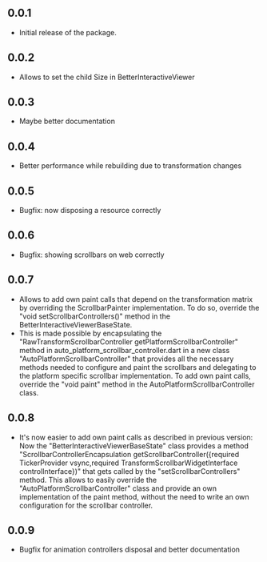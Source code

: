## 0.0.1

* Initial release of the package.

## 0.0.2

* Allows to set the child Size in BetterInteractiveViewer

## 0.0.3

* Maybe better documentation

## 0.0.4

* Better performance while rebuilding due to transformation changes

## 0.0.5

* Bugfix: now disposing a resource correctly

## 0.0.6

* Bugfix: showing scrollbars on web correctly

## 0.0.7

* Allows to add own paint calls that depend on the transformation matrix by overriding the ScrollbarPainter
  implementation. To do so, override the "void setScrollbarControllers()" method in the
  BetterInteractiveViewerBaseState.
* This is made possible by encapsulating the "RawTransformScrollbarController getPlatformScrollbarController" method in
  auto_platform_scrollbar_controller.dart in a new class "AutoPlatformScrollbarController" that provides all the
  necessary methods needed to configure and paint the scrollbars and delegating to the platform specific scrollbar
  implementation. To add own paint calls, override the "void paint" method in the AutoPlatformScrollbarController class.

## 0.0.8

* It's now easier to add own paint calls as described in previous version:
  Now the "BetterInteractiveViewerBaseState" class provides a method "ScrollbarControllerEncapsulation
  getScrollbarController({required TickerProvider vsync,required TransformScrollbarWidgetInterface controlInterface})"
  that gets called by the "setScrollbarControllers" method. This
  allows to easily override the "AutoPlatformScrollbarController" class and provide an own implementation of the paint
  method, without the need to write an own configuration for the scrollbar controller.

## 0.0.9

* Bugfix for animation controllers disposal and better documentation